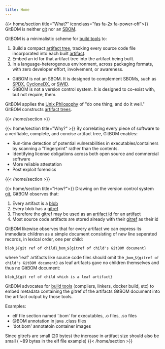 ```yaml
---
title: Home
---
```

{{< home/section title="What?" iconclass="fas fa-2x fa-power-off">}}
GitBOM is neither [git](/glossary/git) nor an [SBOM](/glossary/sbom).

GitBOM is a minimalistic scheme for [build tools](/glossary/build_tool) to:

1. Build a compact [artifact tree](/glossary/artifact_tree), tracking every source code file incorporated into each built [artifact](/glossary/artifact).
2. Embed an id for that artifact tree into the artifact being built.
3. In a language-heterogenous environment, across packaging formats, with zero developer effort, involvement, or awareness.

- GitBOM is not an SBOM. It is designed to complement SBOMs, such as [SPDX](https://spdx.dev/), [CycloneDX](https://cyclonedx.org/), or [SWID](https://nvd.nist.gov/products/swid).
- GitBOM is not a version control system. It is designed to co-exist with, but not require, them.

GitBOM applies the [Unix Philosophy](https://en.wikipedia.org/wiki/Unix_philosophy) of "do one thing, and do it well." GitBOM constructs [artifact trees](/glossary/artifact_tree).

{{< /home/section >}}

{{< home/section title="Why?" >}}
By correlating every piece of software to a verifiable, complete, and concise artifact tree, GitBOM enables: 

- Run-time detection of potential vulnerabilities in executables/containers by scanning a "fingerprint" rather than the contents.
- Identifying license obligations across both open source and commercial software
- More reliable attestation
- Post exploit forensics

<!-- There are many many many use cases that could use GitBOMs.  An incomplete list would include:

* Detecting potential vulnerabilities in executables/containers.
* Identifying Open Source License obligations
* Identifying commercial license obligations
* More reliable attestation
* Post exploit forensics -->
{{< /home/section >}}

{{< home/section title="How?">}}
Drawing on the version control system [git](/glossary/git), GitBOM observes that:

1. Every artifact is a [blob](/glossary/git#blob)
2. Every blob has a [gitref](/glossary/git#git-ref)
3. Therefore the [gitref](/glossary/git#git-ref) may be used as an [artifact id](/glossary/artifact-identifier) for an [artifact](/glossary/artifact)
4. Most source code artifacts are stored already with their [gitref](/glossary/git#git-ref) as their id

GitBOM likewise observes that for every artifact we can express its immediate children as a simple document consisting of new line seperated records, in lexical order, one per child:

```
blob⎵${git ref of child}⎵bom⎵${gitref of child's GitBOM document}
```

where 'leaf' artifacts like source code files should omit the `⎵bom⎵${gitref of child's GitBOM document}` as leaf artifacts gave no children themselves and thus no GitBOM document:

```
blob⎵${git ref of child which is a leaf artifact}
```

GitBOM advocates for [build tools](/resources/glossay/#primary-build-tools) (compilers, linkers, docker build, etc) to embed metadata containing the gitref of the artifacts GitBOM document into the artifact output by those tools. 

Examples:

- elf file section named '.bom' for executables, .o files, .so files
- @BOM annotation in java .class files
- 'dot.bom' annotatoin container images

Since gitrefs are small (20 bytes) the increase in artifact size should also be small ( ~89 bytes in the elf file example)
{{< /home/section >}}
